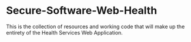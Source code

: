 # Secure-Software-Web-Health
This is the collection of resources and working code that will make up the entirety of the Health Services Web Application. 


